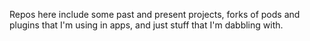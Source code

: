 Repos here include some past and present projects, forks of pods and plugins that I'm using in apps, and just stuff that I'm dabbling with.
